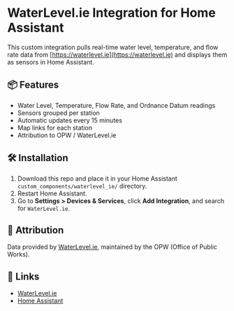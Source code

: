 # WaterLevel.ie Integration for Home Assistant

This custom integration pulls real-time water level, temperature, and flow rate data from [https://waterlevel.ie](https://waterlevel.ie) and displays them as sensors in Home Assistant.

## 📦 Features

- Water Level, Temperature, Flow Rate, and Ordnance Datum readings
- Sensors grouped per station
- Automatic updates every 15 minutes
- Map links for each station
- Attribution to OPW / WaterLevel.ie

## 🛠 Installation

1. Download this repo and place it in your Home Assistant `custom_components/waterlevel_ie/` directory.
2. Restart Home Assistant.
3. Go to **Settings > Devices & Services**, click **Add Integration**, and search for `WaterLevel.ie`.

## 🧾 Attribution

Data provided by [WaterLevel.ie](https://waterlevel.ie), maintained by the OPW (Office of Public Works).

## 🔗 Links

- [WaterLevel.ie](https://waterlevel.ie)
- [Home Assistant](https://www.home-assistant.io)